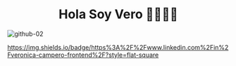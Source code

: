 <h1 align="center">Hola Soy Vero 👋🏽👋🏽</h1>

![github-02](https://github.com/user-attachments/assets/b2109235-b37c-4332-8fcc-19f109ba848b)


https://img.shields.io/badge/https%3A%2F%2Fwww.linkedin.com%2Fin%2Fveronica-campero-frontend%2F?style=flat-square
